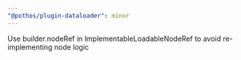 ```yaml
---
"@pothos/plugin-dataloader": minor
---
```


Use builder.nodeRef in ImplementableLoadableNodeRef to avoid re-implementing node logic
